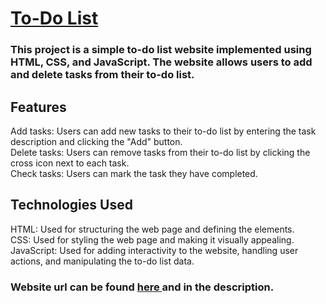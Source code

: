 # <a href="https://todolist-p.netlify.app/">To-Do List </a> 
### This project is a simple to-do list website implemented using HTML, CSS, and JavaScript. The website allows users to add and delete tasks from their to-do list.

## Features
Add tasks: Users can add new tasks to their to-do list by entering the task description and clicking the "Add" button.
<br>Delete tasks: Users can remove tasks from their to-do list by clicking the cross icon next to each task.
<br>Check tasks: Users can mark the task they have completed.

## Technologies Used
HTML: Used for structuring the web page and defining the elements.
<br>CSS: Used for styling the web page and making it visually appealing.
<br>JavaScript: Used for adding interactivity to the website, handling user actions, and manipulating the to-do list data.

### Website url can be found <a href="https://todolist-p.netlify.app/">here </a> and in the description. 
